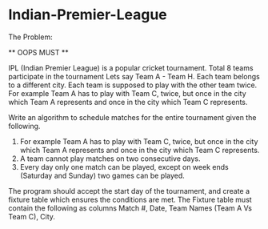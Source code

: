# Indian-Premier-League

The Problem:

** OOPS MUST **

IPL (Indian Premier League) is a popular cricket tournament.
Total 8 teams participate in the tournament Lets say Team A - Team H. Each team belongs to a different city. Each team is supposed to play with the other team twice.
For example Team A has to play with Team C, twice, but once in the city which Team A represents and once in the city which Team C represents.

Write an algorithm to schedule matches for the entire tournament given the following.

1. For example Team A has to play with Team C, twice, but once in the city which Team A represents and once in the city which Team C represents.
2. A team cannot play matches on two consecutive days.
3. Every day only one match can be played, except on week ends (Saturday and Sunday) two games can be played.

The program should accept the start day of the tournament, and create a fixture table which ensures the conditions are met.  The Fixture table must contain the following as columns
Match #, Date, Team Names (Team A Vs Team C), City.
